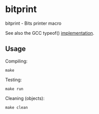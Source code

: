 bitprint
========

bitprint - Bits printer macro

See also the GCC typeof() [implementation](https://stackoverflow.com/a/39401342/2776344).


Usage
-----

Compiling:

`make`

Testing:

`make run`

Cleaning (objects):

`make clean`
